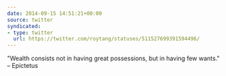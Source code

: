 ```yaml
---
date: 2014-09-15 14:51:21+00:00
source: twitter
syndicated:
- type: twitter
  url: https://twitter.com/roytang/statuses/511527699391594496/
---
```


"Wealth consists not in having great possessions, but in having few wants." – Epictetus